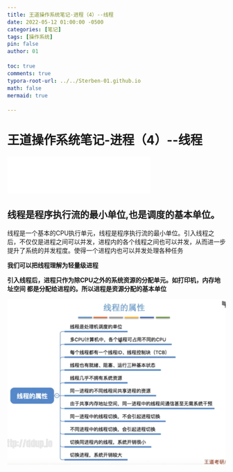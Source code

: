 ```yaml
---
title: 王道操作系统笔记-进程（4）--线程
date: 2022-05-12 01:00:00 -0500
categories: [笔记]
tags: [操作系统]
pin: false
author: 01

toc: true
comments: true
typora-root-url: ../../Sterben-01.github.io
math: false
mermaid: true

---
```


# 王道操作系统笔记-进程（4）--线程

<iframe frameborder="no" border="0" marginwidth="0" marginheight="0" width="330" height="86" src="//music.163.com/outchain/player?type=2&amp;id=29785474&amp;auto=1&amp;height=66"> </iframe>

## 线程是程序执行流的最小单位,也是调度的基本单位。

线程是一个基本的CPU执行单元，线程是程序执行流的最小单位。引入线程之后，不仅仅是进程之间可以并发，进程内的各个线程之间也可以并发，从而进一步提升了系统的并发程度。使得一个进程内也可以并发处理各种任务

__我们可以把线程理解为轻量级进程__

__引入线程后，进程只作为除CPU之外的系统资源的分配单元。如打印机，内存地址空间	都是分配给进程的。所以进程是资源分配的基本单位__













![QQ截图20220512005852](/assets/blog_res/2022-05-12-OS7.assets/QQ%E6%88%AA%E5%9B%BE20220512005852.png)
